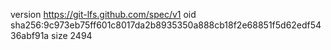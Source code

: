 version https://git-lfs.github.com/spec/v1
oid sha256:9c973eb75ff601c8017da2b8935350a888cb18f2e68851f5d62edf5436abf91a
size 2494
